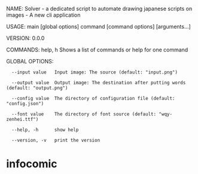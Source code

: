 NAME:
   Solver - a dedicated script to automate drawing japanese scripts on images - A new cli application

USAGE:
   main [global options] command [command options] [arguments...]

VERSION:
   0.0.0

COMMANDS:
     help, h  Shows a list of commands or help for one command

GLOBAL OPTIONS:

      --input value   Input image: The source (default: "input.png")

      --output value  Output image: The destination after putting words (default: "output.png")
   
      --config value  The directory of configuration file (default: "config.json")
   
      --font value    The directory of font source (default: "wqy-zenhei.ttf")
   
      --help, -h      show help
   
      --version, -v   print the version
# infocomic
